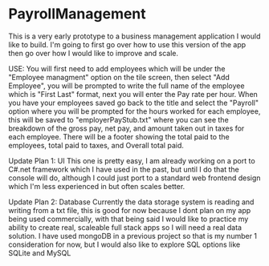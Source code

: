 # PayrollManagement

   This is a very early prototype to a business management application I would like to build.
I'm going to first go over how to use this version of the app then go over how I would like to improve and scale.

USE:
    You will first need to add employees which will be under the "Employee managment" option on the tile screen, then select "Add Employee",
you will be prompted to write the full name of the employee which is "First Last" format, next you will enter the Pay rate per hour.
When you have your employees saved go back to the title and select the "Payroll" option where you will be prompted for the hours worked
for each employee, this will be saved to "employerPayStub.txt" where you can see the breakdown of the gross pay, net pay, and amount taken out in taxes for each employee.
There will be a footer showing the total paid to the employees, total paid to taxes, and Overall total paid.

Update Plan 1: UI
    This one is pretty easy, I am already working on a port to C#.net framework which I have used in the past, but until I do that the console will do, although
I could just port to a standard web frontend design which I'm less experienced in but often scales better.

Update Plan 2: Database
      Currently the data storage system is reading and writing from a txt file, this is good for now because I dont plan on my app being used commercially, with that being said I would like to practice my ability to create real, scaleable full stack apps so I will need a real data solution. I have used mongoDB in a previous project so that is my number 1 consideration for now, but I would also like to explore SQL options like SQLite and MySQL
